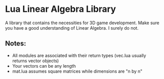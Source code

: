 # Lua Linear Algebra Library

A library that contains the necessities for 3D game development. Make sure you have a good understanding of Linear Algebra. I surely do not.

## Notes:
* All modules are associated with their return types (vec.lua usually returns vector objects)
* Your vectors can be any length
* mat.lua assumes square matrices while dimensions are "n by n"
